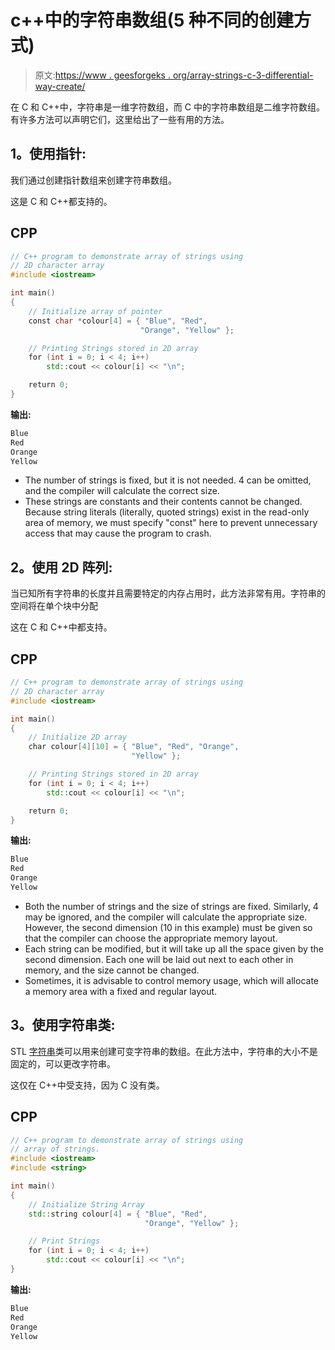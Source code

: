 # c++中的字符串数组(5 种不同的创建方式)

> 原文:[https://www . geesforgeks . org/array-strings-c-3-differential-way-create/](https://www.geeksforgeeks.org/array-strings-c-3-different-ways-create/)

在 C 和 C++中，字符串是一维字符数组，而 C 中的字符串数组是二维字符数组。有许多方法可以声明它们，这里给出了一些有用的方法。

## **1。使用指针:**

我们通过创建指针数组来创建字符串数组。

这是 C 和 C++都支持的。

## CPP

```cpp
// C++ program to demonstrate array of strings using
// 2D character array
#include <iostream>

int main()
{
    // Initialize array of pointer
    const char *colour[4] = { "Blue", "Red",
                             "Orange", "Yellow" };

    // Printing Strings stored in 2D array
    for (int i = 0; i < 4; i++)
        std::cout << colour[i] << "\n";

    return 0;
}
```

**输出:**

```cpp
Blue
Red
Orange
Yellow
```

*   The number of strings is fixed, but it is not needed. 4 can be omitted, and the compiler will calculate the correct size.
*   These strings are constants and their contents cannot be changed. Because string literals (literally, quoted strings) exist in the read-only area of memory, we must specify "const" here to prevent unnecessary access that may cause the program to crash.

## **2。使用 2D 阵列:**

当已知所有字符串的长度并且需要特定的内存占用时，此方法非常有用。字符串的空间将在单个块中分配

这在 C 和 C++中都支持。

## CPP

```cpp
// C++ program to demonstrate array of strings using
// 2D character array
#include <iostream>

int main()
{
    // Initialize 2D array
    char colour[4][10] = { "Blue", "Red", "Orange",
                           "Yellow" };

    // Printing Strings stored in 2D array
    for (int i = 0; i < 4; i++)
        std::cout << colour[i] << "\n";

    return 0;
}
```

**输出:**

```cpp
Blue
Red
Orange
Yellow
```

*   Both the number of strings and the size of strings are fixed. Similarly, 4 may be ignored, and the compiler will calculate the appropriate size. However, the second dimension (10 in this example) must be given so that the compiler can choose the appropriate memory layout.
*   Each string can be modified, but it will take up all the space given by the second dimension. Each one will be laid out next to each other in memory, and the size cannot be changed.
*   Sometimes, it is advisable to control memory usage, which will allocate a memory area with a fixed and regular layout.

## **3。使用字符串类:**

STL [字符串](https://en.cppreference.com/w/cpp/string/basic_string)类可以用来创建可变字符串的数组。在此方法中，字符串的大小不是固定的，可以更改字符串。

这仅在 C++中受支持，因为 C 没有类。

## CPP

```cpp
// C++ program to demonstrate array of strings using
// array of strings.
#include <iostream>
#include <string>

int main()
{
    // Initialize String Array
    std::string colour[4] = { "Blue", "Red",
                              "Orange", "Yellow" };

    // Print Strings
    for (int i = 0; i < 4; i++)
        std::cout << colour[i] << "\n";
}
```

**输出:**

```cpp
Blue
Red
Orange
Yellow
```